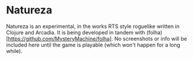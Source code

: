 # Natureza

Natureza is an experimental, in the works RTS style roguelike written in
Clojure and Arcadia. It is being developed in tandem with (folha)[https://github.com/MysteryMachine/folha].
No screenshots or info will be included here until the game is playable (which won't happen for a long while).
